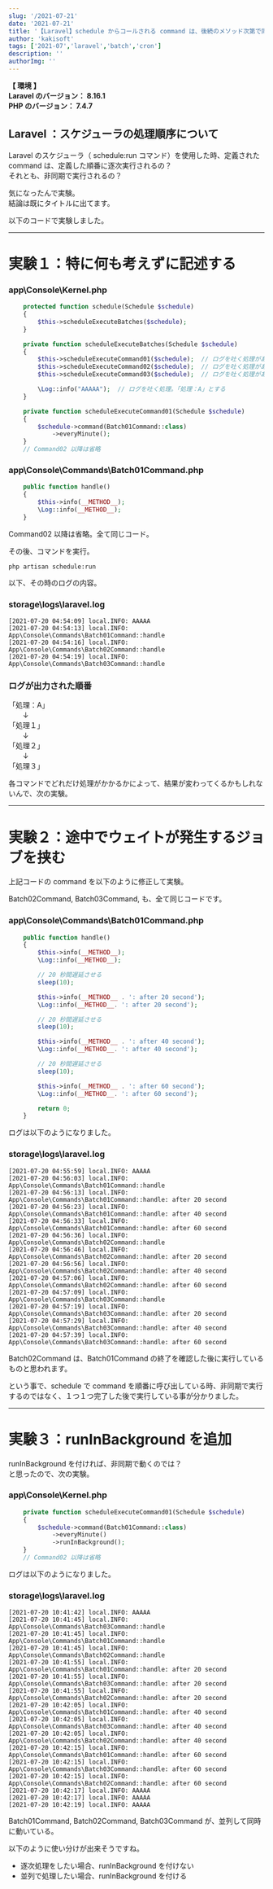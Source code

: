 ```yaml
---
slug: '/2021-07-21'
date: '2021-07-21'
title: '【Laravel】schedule からコールされる command は、後続のメソッド次第で同期的に処理されたり非同期で処理されたりする'
author: 'kakisoft'
tags: ['2021-07','laravel','batch','cron']
description: ''
authorImg: ''
---
```


**【 環境 】**  
**Laravel のバージョン： 8.16.1**  
**PHP のバージョン： 7.4.7**  


## Laravel ：スケジューラの処理順序について
Laravel のスケジューラ（ schedule:run コマンド）を使用した時、定義された command は、定義した順番に逐次実行されるの？  
それとも、非同期で実行されるの？  

気になったんで実験。  
結論は既にタイトルに出てます。  

以下のコードで実験しました。  

___________________________________________________________________________
# 実験１：特に何も考えずに記述する

### app\Console\Kernel.php
```php
    protected function schedule(Schedule $schedule)
    {
        $this->scheduleExecuteBatches($schedule);
    }

    private function scheduleExecuteBatches(Schedule $schedule)
    {
        $this->scheduleExecuteCommand01($schedule);  // ログを吐く処理がある（「処理１」とする）
        $this->scheduleExecuteCommand02($schedule);  // ログを吐く処理がある（「処理２」とする）
        $this->scheduleExecuteCommand03($schedule);  // ログを吐く処理がある（「処理３」とする）

        \Log::info("AAAAA");  // ログを吐く処理。「処理：A」とする
    }

    private function scheduleExecuteCommand01(Schedule $schedule)
    {
        $schedule->command(Batch01Command::class)
            ->everyMinute();
    }
    // Command02 以降は省略
```
### app\Console\Commands\Batch01Command.php
```php
    public function handle()
    {
        $this->info(__METHOD__);
        \Log::info(__METHOD__);
    }
```
Command02 以降は省略。全て同じコード。  

その後、コマンドを実行。
```
php artisan schedule:run
```

以下、その時のログの内容。  

### storage\logs\laravel.log
```log
[2021-07-20 04:54:09] local.INFO: AAAAA  
[2021-07-20 04:54:13] local.INFO: App\Console\Commands\Batch01Command::handle  
[2021-07-20 04:54:16] local.INFO: App\Console\Commands\Batch02Command::handle  
[2021-07-20 04:54:19] local.INFO: App\Console\Commands\Batch03Command::handle  
```

### ログが出力された順番

「処理：A」  
　　↓  
「処理１」  
　　↓  
「処理２」  
　　↓  
「処理３」  

各コマンドでどれだけ処理がかかるかによって、結果が変わってくるかもしれないんで、次の実験。  

___________________________________________________________________________
# 実験２：途中でウェイトが発生するジョブを挟む

上記コードの command を以下のように修正して実験。  

Batch02Command, Batch03Command, も、全て同じコードです。  

### app\Console\Commands\Batch01Command.php
```php
    public function handle()
    {
        $this->info(__METHOD__);
        \Log::info(__METHOD__);

        // 20 秒間遅延させる
        sleep(10);

        $this->info(__METHOD__ . ': after 20 second');
        \Log::info(__METHOD__. ': after 20 second');

        // 20 秒間遅延させる
        sleep(10);

        $this->info(__METHOD__ . ': after 40 second');
        \Log::info(__METHOD__. ': after 40 second');

        // 20 秒間遅延させる
        sleep(10);

        $this->info(__METHOD__ . ': after 60 second');
        \Log::info(__METHOD__. ': after 60 second');

        return 0;
    }
```


ログは以下のようになりました。  

### storage\logs\laravel.log
```log
[2021-07-20 04:55:59] local.INFO: AAAAA  
[2021-07-20 04:56:03] local.INFO: App\Console\Commands\Batch01Command::handle  
[2021-07-20 04:56:13] local.INFO: App\Console\Commands\Batch01Command::handle: after 20 second  
[2021-07-20 04:56:23] local.INFO: App\Console\Commands\Batch01Command::handle: after 40 second  
[2021-07-20 04:56:33] local.INFO: App\Console\Commands\Batch01Command::handle: after 60 second  
[2021-07-20 04:56:36] local.INFO: App\Console\Commands\Batch02Command::handle  
[2021-07-20 04:56:46] local.INFO: App\Console\Commands\Batch02Command::handle: after 20 second  
[2021-07-20 04:56:56] local.INFO: App\Console\Commands\Batch02Command::handle: after 40 second  
[2021-07-20 04:57:06] local.INFO: App\Console\Commands\Batch02Command::handle: after 60 second  
[2021-07-20 04:57:09] local.INFO: App\Console\Commands\Batch03Command::handle  
[2021-07-20 04:57:19] local.INFO: App\Console\Commands\Batch03Command::handle: after 20 second  
[2021-07-20 04:57:29] local.INFO: App\Console\Commands\Batch03Command::handle: after 40 second  
[2021-07-20 04:57:39] local.INFO: App\Console\Commands\Batch03Command::handle: after 60 second  
```
Batch02Command は、Batch01Command の終了を確認した後に実行しているものと思われます。  

という事で、schedule で command を順番に呼び出している時、非同期で実行するのではなく、１つ１つ完了した後で実行している事が分かりました。  

___________________________________________________________________________
# 実験３：runInBackground を追加

runInBackground を付ければ、非同期で動くのでは？  
と思ったので、次の実験。  

### app\Console\Kernel.php
```php
    private function scheduleExecuteCommand01(Schedule $schedule)
    {
        $schedule->command(Batch01Command::class)
            ->everyMinute()
            ->runInBackground();
    }
    // Command02 以降は省略
```

ログは以下のようになりました。  

### storage\logs\laravel.log
```log
[2021-07-20 10:41:42] local.INFO: AAAAA  
[2021-07-20 10:41:45] local.INFO: App\Console\Commands\Batch03Command::handle  
[2021-07-20 10:41:45] local.INFO: App\Console\Commands\Batch01Command::handle  
[2021-07-20 10:41:45] local.INFO: App\Console\Commands\Batch02Command::handle  
[2021-07-20 10:41:55] local.INFO: App\Console\Commands\Batch01Command::handle: after 20 second  
[2021-07-20 10:41:55] local.INFO: App\Console\Commands\Batch03Command::handle: after 20 second  
[2021-07-20 10:41:55] local.INFO: App\Console\Commands\Batch02Command::handle: after 20 second  
[2021-07-20 10:42:05] local.INFO: App\Console\Commands\Batch01Command::handle: after 40 second  
[2021-07-20 10:42:05] local.INFO: App\Console\Commands\Batch03Command::handle: after 40 second  
[2021-07-20 10:42:05] local.INFO: App\Console\Commands\Batch02Command::handle: after 40 second  
[2021-07-20 10:42:15] local.INFO: App\Console\Commands\Batch01Command::handle: after 60 second  
[2021-07-20 10:42:15] local.INFO: App\Console\Commands\Batch03Command::handle: after 60 second  
[2021-07-20 10:42:15] local.INFO: App\Console\Commands\Batch02Command::handle: after 60 second  
[2021-07-20 10:42:17] local.INFO: AAAAA  
[2021-07-20 10:42:17] local.INFO: AAAAA  
[2021-07-20 10:42:19] local.INFO: AAAAA  
```

Batch01Command, Batch02Command, Batch03Command が、並列して同時に動いている。  

以下のように使い分けが出来そうですね。

 * 逐次処理をしたい場合、runInBackground を付けない
 * 並列で処理したい場合、runInBackground を付ける

